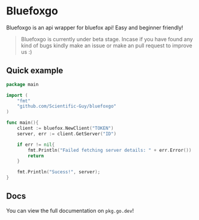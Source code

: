 # Bluefoxgo

Bluefoxgo is an api wrapper for bluefox api! Easy and beginner friendly!

> Bluefoxgo is currently under beta stage. Incase if you have found any kind of bugs kindly make an issue or make an pull request to improve us :)

## Quick example

```go
package main

import (
    "fmt"
    "github.com/Scientific-Guy/bluefoxgo"
)

func main(){
    client := bluefox.NewClient("TOKEN")
    server, err := client.GetServer("ID")

    if err != nil{
        fmt.Println("Failed fetching server details: " + err.Error())
        return
    }

    fmt.Println("Sucess!", server);
}
```

## Docs

You can view the full documentation on `pkg.go.dev`!